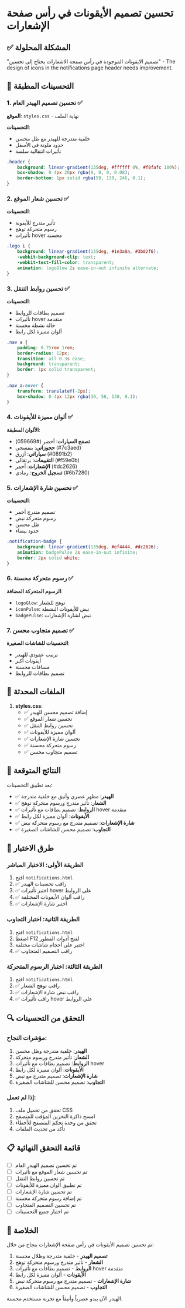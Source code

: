 # تحسين تصميم الأيقونات في رأس صفحة الإشعارات

## ✅ المشكلة المحلولة
"تصميم الايقونات الموجودة في رأس صفحة الاشعارات يحتاج إلى تحسين" - The design of icons in the notifications page header needs improvement.

## 🎨 التحسينات المطبقة

### 1. تحسين تصميم الهيدر العام ✅
**الموقع**: `styles.css` - نهاية الملف

**التحسينات**:
- خلفية متدرجة للهيدر مع ظل محسن
- حدود ملونة في الأسفل
- تأثيرات انتقالية سلسة

```css
.header {
    background: linear-gradient(135deg, #ffffff 0%, #f8fafc 100%);
    box-shadow: 0 4px 20px rgba(0, 0, 0, 0.08);
    border-bottom: 1px solid rgba(59, 130, 246, 0.1);
}
```

### 2. تحسين شعار الموقع ✅
**التحسينات**:
- تأثير متدرج للأيقونة
- رسوم متحركة توهج
- تأثيرات hover محسنة

```css
.logo i {
    background: linear-gradient(135deg, #1e3a8a, #3b82f6);
    -webkit-background-clip: text;
    -webkit-text-fill-color: transparent;
    animation: logoGlow 2s ease-in-out infinite alternate;
}
```

### 3. تحسين روابط التنقل ✅
**التحسينات**:
- تصميم بطاقات للروابط
- تأثيرات hover متقدمة
- حالة نشطة محسنة
- ألوان مميزة لكل رابط

```css
.nav a {
    padding: 0.75rem 1rem;
    border-radius: 12px;
    transition: all 0.3s ease;
    background: transparent;
    border: 1px solid transparent;
}

.nav a:hover {
    transform: translateY(-2px);
    box-shadow: 0 4px 12px rgba(30, 58, 138, 0.1);
}
```

### 4. ألوان مميزة للأيقونات ✅
**الألوان المطبقة**:
- **تصفح السيارات**: أخضر (#059669)
- **حجوزاتي**: بنفسجي (#7c3aed)
- **سياراتي**: أزرق (#0891b2)
- **التقييمات**: برتقالي (#f59e0b)
- **الإشعارات**: أحمر (#dc2626)
- **تسجيل الخروج**: رمادي (#6b7280)

### 5. تحسين شارة الإشعارات ✅
**التحسينات**:
- تصميم متدرج أحمر
- رسوم متحركة نبض
- ظل محسن
- حدود بيضاء

```css
.notification-badge {
    background: linear-gradient(135deg, #ef4444, #dc2626);
    animation: badgePulse 2s ease-in-out infinite;
    border: 2px solid white;
}
```

### 6. رسوم متحركة محسنة ✅
**الرسوم المتحركة المضافة**:
- `logoGlow`: توهج للشعار
- `iconPulse`: نبض للأيقونات النشطة
- `badgePulse`: نبض لشارة الإشعارات

### 7. تصميم متجاوب محسن ✅
**التحسينات للشاشات الصغيرة**:
- ترتيب عمودي للهيدر
- أيقونات أكبر
- مسافات محسنة
- تصميم بطاقات للروابط

## 📁 الملفات المحدثة

1. **styles.css**:
   - ✅ إضافة تصميم محسن للهيدر
   - ✅ تحسين شعار الموقع
   - ✅ تحسين روابط التنقل
   - ✅ ألوان مميزة للأيقونات
   - ✅ تحسين شارة الإشعارات
   - ✅ رسوم متحركة محسنة
   - ✅ تصميم متجاوب محسن

## 🎯 النتائج المتوقعة

بعد تطبيق التحسينات:
- ✅ **الهيدر**: مظهر عصري وأنيق مع خلفية متدرجة
- ✅ **الشعار**: تأثير متدرج ورسوم متحركة توهج
- ✅ **الروابط**: تصميم بطاقات مع تأثيرات hover متقدمة
- ✅ **الأيقونات**: ألوان مميزة لكل رابط
- ✅ **شارة الإشعارات**: تصميم متدرج مع رسوم متحركة نبض
- ✅ **التجاوب**: تصميم محسن للشاشات الصغيرة

## 🧪 طرق الاختبار

### الطريقة الأولى: الاختبار المباشر
1. افتح `notifications.html`
2. ✅ راقب تحسينات الهيدر
3. ✅ اختبر تأثيرات hover على الروابط
4. ✅ راقب ألوان الأيقونات المختلفة
5. ✅ اختبر شارة الإشعارات

### الطريقة الثانية: اختبار التجاوب
1. افتح `notifications.html`
2. اضغط F12 لفتح أدوات المطور
3. اختبر على أحجام شاشات مختلفة
4. ✅ راقب التصميم المتجاوب

### الطريقة الثالثة: اختبار الرسوم المتحركة
1. افتح `notifications.html`
2. ✅ راقب توهج الشعار
3. ✅ راقب نبض شارة الإشعارات
4. ✅ راقب تأثيرات hover على الروابط

## 🔍 التحقق من التحسينات

### مؤشرات النجاح:
1. **الهيدر**: خلفية متدرجة وظل محسن
2. **الشعار**: تأثير متدرج ورسوم متحركة
3. **الروابط**: تصميم بطاقات مع تأثيرات hover
4. **الأيقونات**: ألوان مميزة لكل رابط
5. **شارة الإشعارات**: تصميم متدرج مع نبض
6. **التجاوب**: تصميم محسن للشاشات الصغيرة

### إذا لم تعمل:
1. تحقق من تحميل ملف CSS
2. امسح ذاكرة التخزين المؤقت للمتصفح
3. تحقق من وحدة تحكم المتصفح للأخطاء
4. تأكد من تحديث الملفات

## 📋 قائمة التحقق النهائية

- [ ] تم تحسين تصميم الهيدر العام
- [ ] تم تحسين شعار الموقع مع تأثيرات
- [ ] تم تحسين روابط التنقل
- [ ] تم تطبيق ألوان مميزة للأيقونات
- [ ] تم تحسين شارة الإشعارات
- [ ] تم إضافة رسوم متحركة محسنة
- [ ] تم تحسين التصميم المتجاوب
- [ ] تم اختبار جميع التحسينات

## 🎉 الخلاصة

تم تحسين تصميم الأيقونات في رأس صفحة الإشعارات بنجاح من خلال:
1. **تصميم الهيدر** - خلفية متدرجة وظلال محسنة
2. **الشعار** - تأثير متدرج ورسوم متحركة توهج
3. **الروابط** - تصميم بطاقات مع تأثيرات hover متقدمة
4. **الأيقونات** - ألوان مميزة لكل رابط
5. **شارة الإشعارات** - تصميم متدرج مع رسوم متحركة نبض
6. **التجاوب** - تصميم محسن للشاشات الصغيرة

الهيدر الآن يبدو عصرياً وأنيقاً مع تجربة مستخدم محسنة.
